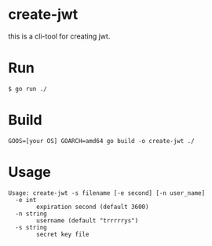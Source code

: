 # create-jwt
this is a cli-tool for creating jwt.

# Run
```
$ go run ./
```

# Build
```
GOOS=[your OS] GOARCH=amd64 go build -o create-jwt ./
```

# Usage
```
Usage: create-jwt -s filename [-e second] [-n user_name]
  -e int
        expiration second (default 3600)
  -n string
        username (default "trrrrrys")
  -s string
        secret key file
```
